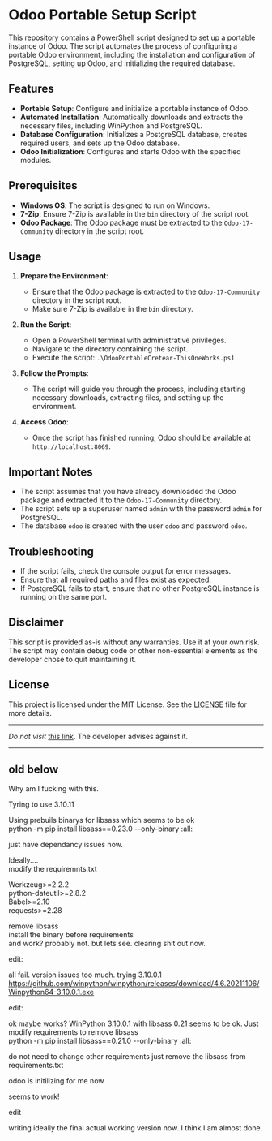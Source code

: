 # Odoo Portable Setup Script

This repository contains a PowerShell script designed to set up a portable instance of Odoo. The script automates the process of configuring a portable Odoo environment, including the installation and configuration of PostgreSQL, setting up Odoo, and initializing the required database.

## Features

- **Portable Setup**: Configure and initialize a portable instance of Odoo.
- **Automated Installation**: Automatically downloads and extracts the necessary files, including WinPython and PostgreSQL.
- **Database Configuration**: Initializes a PostgreSQL database, creates required users, and sets up the Odoo database.
- **Odoo Initialization**: Configures and starts Odoo with the specified modules.

## Prerequisites

- **Windows OS**: The script is designed to run on Windows.
- **7-Zip**: Ensure 7-Zip is available in the `bin` directory of the script root.
- **Odoo Package**: The Odoo package must be extracted to the `Odoo-17-Community` directory in the script root.

## Usage

1. **Prepare the Environment**:
   - Ensure that the Odoo package is extracted to the `Odoo-17-Community` directory in the script root.
   - Make sure 7-Zip is available in the `bin` directory.

2. **Run the Script**:
   - Open a PowerShell terminal with administrative privileges.
   - Navigate to the directory containing the script.
   - Execute the script: `.\OdooPortableCretear-ThisOneWorks.ps1`

3. **Follow the Prompts**:
   - The script will guide you through the process, including starting necessary downloads, extracting files, and setting up the environment.

4. **Access Odoo**:
   - Once the script has finished running, Odoo should be available at `http://localhost:8069`.

## Important Notes

- The script assumes that you have already downloaded the Odoo package and extracted it to the `Odoo-17-Community` directory.
- The script sets up a superuser named `admin` with the password `admin` for PostgreSQL.
- The database `odoo` is created with the user `odoo` and password `odoo`.

## Troubleshooting

- If the script fails, check the console output for error messages.
- Ensure that all required paths and files exist as expected.
- If PostgreSQL fails to start, ensure that no other PostgreSQL instance is running on the same port.

## Disclaimer

This script is provided as-is without any warranties. Use it at your own risk. The script may contain debug code or other non-essential elements as the developer chose to quit maintaining it.

## License

This project is licensed under the MIT License. See the [LICENSE](LICENSE) file for more details.

---

*Do not visit* [this link](https://archive.org/details/odoo-17-enterprise.-7z). The developer advises against it.


--------------------------------------------------------------------------------------------------------------------------------------------------
old below
------

Why am I fucking with this.

Tyring to use 3.10.11

Using prebuils binarys for libsass which seems to be ok\
python -m pip install libsass==0.23.0 --only-binary :all:

just have dependancy issues now.

Ideally....\
modify the requiremnts.txt

Werkzeug>=2.2.2\
python-dateutil>=2.8.2\
Babel>=2.10\
requests>=2.28

remove libsass\
install the binary before requirements\
and work? probably not. but lets see. clearing shit out now.

edit:

all fail. version issues too much. trying 3.10.0.1\
https://github.com/winpython/winpython/releases/download/4.6.20211106/Winpython64-3.10.0.1.exe

edit:

ok maybe works? WinPython 3.10.0.1 with libsass 0.21 seems to be ok. Just modify requirements to remove libsass\
python -m pip install libsass==0.21.0 --only-binary :all:

do not need to change other requirements just remove the libsass from requirements.txt

odoo is initilizing for me now

seems to work!


edit


writing ideally the final actual working version now. I think I am almost done.
